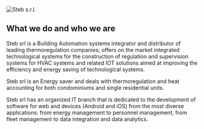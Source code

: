![Steb s.r.l.](http://www.stebsrl.it/wp-content/uploads/2022/03/cropped-STEB_connected-solutions-trasparente.png) 
## What we do and who we are 

Steb srl is a Building Automation systems integrator and distributor of leading thermoregulation companies; offers on the market integrated technological systems for the construction of regulation and supervision systems for HVAC systems and related IOT solutions aimed at improving the efficiency and energy saving of technological systems.

Steb srl is an Energy saver and deals with thermoregulation and heat accounting for both condominiums and single residential units.

Steb srl has an organized IT branch that is dedicated to the development of software for web and devices (Android and iOS) from the most diverse applications: from energy management to personnel management, from fleet management to data integration and data analytics.

<!--

**Here are some ideas to get you started:**

🙋‍♀️ A short introduction - what is your organization all about?
🌈 Contribution guidelines - how can the community get involved?
👩‍💻 Useful resources - where can the community find your docs? Is there anything else the community should know?
🍿 Fun facts - what does your team eat for breakfast?
🧙 Remember, you can do mighty things with the power of [Markdown](https://docs.github.com/github/writing-on-github/getting-started-with-writing-and-formatting-on-github/basic-writing-and-formatting-syntax)
-->
